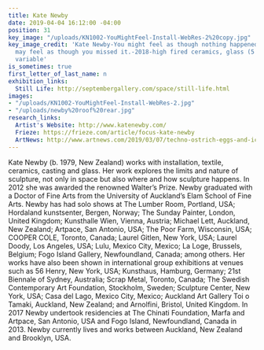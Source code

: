 ```yaml
---
title: Kate Newby
date: 2019-04-04 16:12:00 -04:00
position: 31
key_image: "/uploads/KN1002-YouMightFeel-Install-WebRes-2%20copy.jpg"
key_image_credit: 'Kate Newby-You might feel as though nothing happened: in fact you
  may feel as though you missed it.-2018-high fired ceramics, glass (5 pieces)-dimensions
  variable'
is_sometimes: true
first_letter_of_last_name: n
exhibition_links:
  Still Life: http://septembergallery.com/space/still-life.html
images:
- "/uploads/KN1002-YouMightFeel-Install-WebRes-2.jpg"
- "/uploads/newby%20roof%20rear.jpg"
research_links:
  Artist's Website: http://www.katenewby.com/
  Frieze: https://frieze.com/article/focus-kate-newby
  ArtNews: http://www.artnews.com/2019/03/07/techno-ostrich-eggs-and-icy-winds-independent-art-fair-gets-off-to-a-spirited-start/
---
```


Kate Newby (b. 1979, New Zealand) works with installation, textile, ceramics, casting and glass. Her work explores the limits and nature of sculpture, not only in space but also where and how sculpture happens. In 2012 she was awarded the renowned Walter’s Prize. Newby graduated with a Doctor of Fine Arts from the University of Auckland’s Elam School of Fine Arts. Newby has had solo shows at The Lumber Room, Portland, USA; Hordaland kunstsenter, Bergen, Norway; The Sunday Painter, London, United Kingdom; Kunsthalle Wien, Vienna, Austria; Michael Lett, Auckland, New Zealand; Artpace, San Antonio, USA; The Poor Farm, Wisconsin, USA; COOPER COLE, Toronto, Canada; Laurel Gitlen, New York, USA; Laurel Doody, Los Angeles, USA; Lulu, Mexico City, Mexico; La Loge, Brussels, Belgium; Fogo Island Gallery, Newfoundland, Canada; among others. Her works have also been shown in international group exhibitions at venues such as 56 Henry, New York, USA; Kunsthaus, Hamburg, Germany; 21st Biennale of Sydney, Australia; Scrap Metal, Toronto, Canada; The Swedish Contemporary Art Foundation, Stockholm, Sweden; Sculpture Center, New York, USA; Casa del Lago, Mexico City, Mexico; Auckland Art Gallery Toi o Tamaki, Auckland, New Zealand; and Arnolfini, Bristol, United Kingdom. In 2017 Newby undertook residencies at The Chinati Foundation, Marfa and Artpace, San Antonio, USA and Fogo Island, Newfoundland, Canada in 2013. Newby currently lives and works between Auckland, New Zealand and Brooklyn, USA.